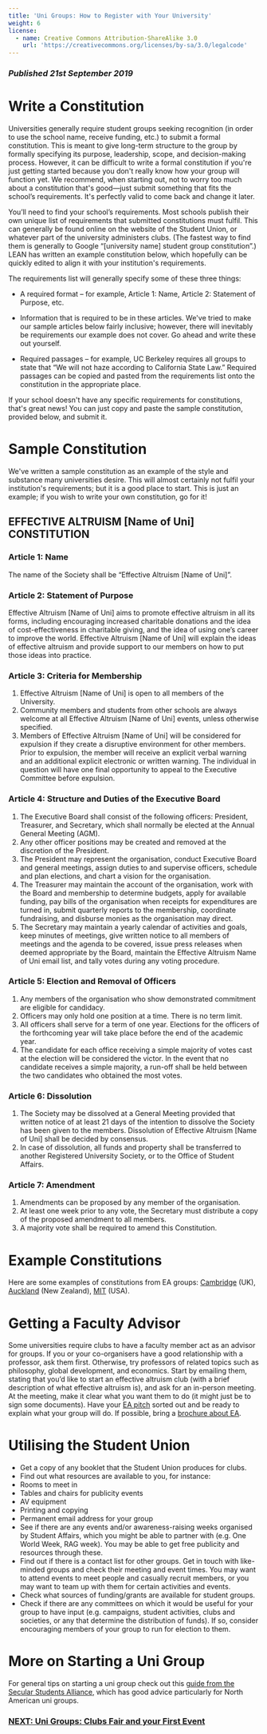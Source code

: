 ```yaml
---
title: 'Uni Groups: How to Register with Your University'
weight: 6
license:
  - name: Creative Commons Attribution-ShareAlike 3.0
    url: 'https://creativecommons.org/licenses/by-sa/3.0/legalcode'
---
```

### _Published 21st September 2019_

# Write a Constitution 

Universities generally require student groups seeking recognition (in order to use the school name, receive funding, etc.) to submit a formal constitution. This is meant to give long-term structure to the group by formally specifying its purpose, leadership, scope, and decision-making process. However, it can be difficult to write a formal constitution if you're just getting started because you don't really know how your group will function yet. We recommend, when starting out, not to worry too much about a constitution that's good—just submit something that fits the school’s requirements. It's perfectly valid to come back and change it later. 

You’ll need to find your school’s requirements. Most schools publish their own unique list of requirements that submitted constitutions must fulfil. This can generally be found online on the website of the Student Union, or whatever part of the university administers clubs. (The fastest way to find them is generally to Google “[university name] student group constitution”.) LEAN has written an example constitution below, which hopefully can be quickly edited to align it with your institution's requirements. 

The requirements list will generally specify some of these three things: 

* A required format – for example, Article 1: Name, Article 2: Statement of Purpose, etc. 

* Information that is required to be in these articles. We've tried to make our sample articles below fairly inclusive; however, there will inevitably be requirements our example does not cover. Go ahead and write these out yourself. 

* Required passages – for example, UC Berkeley requires all groups to state that “We will not haze according to California State Law.” Required passages can be copied and pasted from the requirements list onto the constitution in the appropriate place. 

If your school doesn't have any specific requirements for constitutions, that's great news! You can just copy and paste the sample constitution, provided below, and submit it. 

# Sample Constitution 
We've written a sample constitution as an example of the style and substance many universities desire. This will almost certainly not fulfil your institution's requirements; but it is a good place to start. This is just an example; if you wish to write your own constitution, go for it! 

## EFFECTIVE ALTRUISM [Name of Uni] CONSTITUTION 

### Article 1: Name 
The name of the Society shall be “Effective Altruism [Name of Uni]”. 

### Article 2: Statement of Purpose 
Effective Altruism [Name of Uni] aims to promote effective altruism in all its forms, including encouraging increased charitable donations and the idea of cost-effectiveness in charitable giving, and the idea of using one’s career to improve the world. Effective Altruism [Name of Uni] will explain the ideas of effective altruism and provide support to our members on how to put those ideas into practice. 

### Article 3: Criteria for Membership 

1. Effective Altruism [Name of Uni] is open to all members of the University. 
2. Community members and students from other schools are always welcome at all Effective Altruism [Name of Uni] events, unless otherwise specified. 
3. Members of Effective Altruism [Name of Uni] will be considered for expulsion if they create a disruptive environment for other members. Prior to expulsion, the member will receive an explicit verbal warning and an additional explicit electronic or written warning. The individual in question will have one final opportunity to appeal to the Executive Committee before expulsion. 

### Article 4: Structure and Duties of the Executive Board 

1. The Executive Board shall consist of the following officers: President, Treasurer, and Secretary, which shall normally be elected at the Annual General Meeting (AGM). 
2. Any other officer positions may be created and removed at the discretion of the President. 
3. The President may represent the organisation, conduct Executive Board and general meetings, assign duties to and supervise officers, schedule and plan elections, and chart a vision for the organisation. 
4. The Treasurer may maintain the account of the organisation, work with the Board and membership to determine budgets, apply for available funding, pay bills of the organisation when receipts for expenditures are turned in, submit quarterly reports to the membership, coordinate fundraising, and disburse monies as the organisation may direct. 
5. The Secretary may maintain a yearly calendar of activities and goals, keep minutes of meetings, give written notice to all members of meetings and the agenda to be covered, issue press releases when deemed appropriate by the Board, maintain the Effective Altruism Name of Uni email list, and tally votes during any voting procedure. 

### Article 5: Election and Removal of Officers 

1. Any members of the organisation who show demonstrated commitment are eligible for candidacy. 
2. Officers may only hold one position at a time. There is no term limit. 
3. All officers shall serve for a term of one year. Elections for the officers of the forthcoming year will take place before the end of the academic year. 
4. The candidate for each office receiving a simple majority of votes cast at the election will be considered the victor. In the event that no candidate receives a simple majority, a run-off shall be held between the two candidates who obtained the most votes. 

### Article 6: Dissolution 

1. The Society may be dissolved at a General Meeting provided that written notice of at least 21 days of the intention to dissolve the Society has been given to the members. Dissolution of Effective Altruism [Name of Uni] shall be decided by consensus. 
2. In case of dissolution, all funds and property shall be transferred to another Registered University Society, or to the Office of Student Affairs. 

### Article 7: Amendment 

1. Amendments can be proposed by any member of the organisation. 
2. At least one week prior to any vote, the Secretary must distribute a copy of the proposed amendment to all members. 
3. A majority vote shall be required to amend this Constitution. 

# Example Constitutions

Here are some examples of constitutions from EA groups: <a target="_blank" href="https://docs.google.com/document/d/1NesOGsQ5YKElnud4mP2CFnydYkGwDMY4BL_ofTBInOo/edit?usp=sharing">Cambridge</a> (UK), <a target="_blank" href="https://docs.google.com/document/d/1rUJ9zW-EDLlH5qwBpiELpIP1dymufVKKb4eNIvVQ7yQ/edit?usp=sharing">Auckland</a> (New Zealand), <a target="_blank" href="https://drive.google.com/open?id=1GxXrSpWElJF3ktrAPBN9W0C7dAzcwjxl">MIT</a> (USA).

# Getting a Faculty Advisor 

Some universities require clubs to have a faculty member act as an advisor for groups. If you or your co-organisers have a good relationship with a professor, ask them first. Otherwise, try professors of related topics such as philosophy, global development, and economics. Start by emailing them, stating that you’d like to start an effective altruism club (with a brief description of what effective altruism is), and ask for an in-person meeting. At the meeting, make it clear what you want them to do (it might just be to sign some documents). Have your <a target="_blank" href="/learn/articles/what-to-say/">EA pitch</a> sorted out and be ready to explain what your group will do. If possible, bring a <a target="_blank" href="/graphics/editable-graphics/">brochure about EA</a>. 

# Utilising the Student Union 

* Get a copy of any booklet that the Student Union produces for clubs. 
* Find out what resources are available to you, for instance: 
* Rooms to meet in 
* Tables and chairs for publicity events 
* AV equipment 
* Printing and copying 
* Permanent email address for your group 
* See if there are any events and/or awareness-raising weeks organised by Student Affairs, which you might be able to partner with (e.g. One World Week, RAG week). You may be able to get free publicity and resources through these. 
* Find out if there is a contact list for other groups. Get in touch with like-minded groups and check their meeting and event times. You may want to attend events to meet people and casually recruit members, or you may want to team up with them for certain activities and events. 
* Check what sources of funding/grants are available for student groups. 
* Check if there are any committees on which it would be useful for your group to have input (e.g. campaigns, student activities, clubs and societies, or any that determine the distribution of funds). If so, consider encouraging members of your group to run for election to them. 

# More on Starting a Uni Group 

For general tips on starting a uni group check out this <a target="_blank" href="https://drive.google.com/file/d/0B2aM8a_Ho4-UeHRRcWVHeFVGVHM">guide from the Secular Students Alliance</a>, which has good advice particularly for North American uni groups. 

### [NEXT: Uni Groups: Clubs Fair and your First Event](/start/first-event-uni) 

